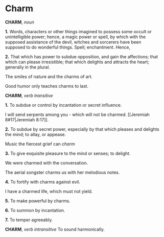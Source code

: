 # Charm

**CHARM**, _noun_

**1.** Words, characters or other things imagined to possess some occult or unintelligible power; hence, a magic power or spell, by which with the supposed assistance of the devil, witches and sorcerers have been supposed to do wonderful things. Spell; enchantment. Hence,

**2.** That which has power to subdue opposition, and gain the affections; that which can please irresistible; that which delights and attracts the heart; generally in the plural.

The smiles of nature and the charms of art.

Good humor only teaches charms to last.

**CHARM**, _verb transitive_

**1.** To subdue or control by incantation or secret influence.

I will send serpents among you - which will not be charmed. [[Jeremiah 8#17|Jeremiah 8:17]].

**2.** To subdue by secret power, especially by that which pleases and delights the mind; to allay, or appease.

Music the fiercest grief can _charm_

**3.** To give exquisite pleasure to the mind or senses; to delight.

We were charmed with the conversation.

The aerial songster charms us with her melodious notes.

**4.** To fortify with charms against evil.

I have a charmed life, which must not yield.

**5.** To make powerful by charms.

**6.** To summon by incantation.

**7.** To temper agreeably.

**CHARM**, _verb intransitive_ To sound harmonically.